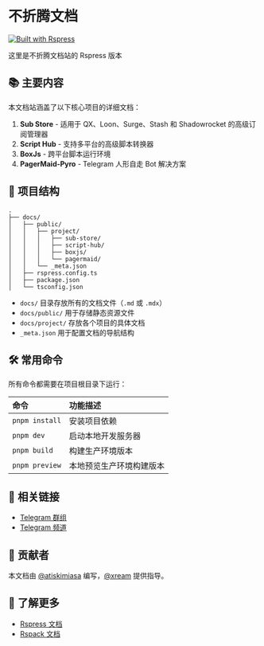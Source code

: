 # 不折腾文档

[![Built with Rspress](https://img.shields.io/badge/Built%20with-Rspress-blue)](https://rspress.dev/)

这里是不折腾文档站的 Rspress 版本

## 📚 主要内容

本文档站涵盖了以下核心项目的详细文档：

1. **Sub Store** - 适用于 QX、Loon、Surge、Stash 和 Shadowrocket 的高级订阅管理器
2. **Script Hub** - 支持多平台的高级脚本转换器
3. **BoxJs** - 跨平台脚本运行环境
4. **PagerMaid-Pyro** - Telegram 人形自走 Bot 解决方案

## 🚀 项目结构

```
.
├── docs/
│   ├── public/
│   │   ├── project/
│   │   │   ├── sub-store/
│   │   │   ├── script-hub/
│   │   │   ├── boxjs/
│   │   │   └── pagermaid/
│   │   └── _meta.json
│   ├── rspress.config.ts
│   ├── package.json
│   └── tsconfig.json
```

- `docs/` 目录存放所有的文档文件（`.md` 或 `.mdx`）
- `docs/public/` 用于存储静态资源文件
- `docs/project/` 存放各个项目的具体文档
- `_meta.json` 用于配置文档的导航结构

## 🛠️ 常用命令

所有命令都需要在项目根目录下运行：

| 命令                   | 功能描述                                       |
| :-------------------- | :-------------------------------------------- |
| `pnpm install`         | 安装项目依赖                                   |
| `pnpm dev`         | 启动本地开发服务器                             |
| `pnpm build`       | 构建生产环境版本                               |
| `pnpm preview`     | 本地预览生产环境构建版本                       |

## 🔗 相关链接

- [Telegram 群组](https://t.me/zhetengsha_group)
- [Telegram 频道](https://t.me/zhetengsha)

## 👥 贡献者

本文档由 [@atiskimiasa](https://t.me/atiskimiasa) 编写，[@xream](https://t.me/xream) 提供指导。

## 📖 了解更多

- [Rspress 文档](https://rspress.dev/)
- [Rspack 文档](https://www.rspack.dev/)
